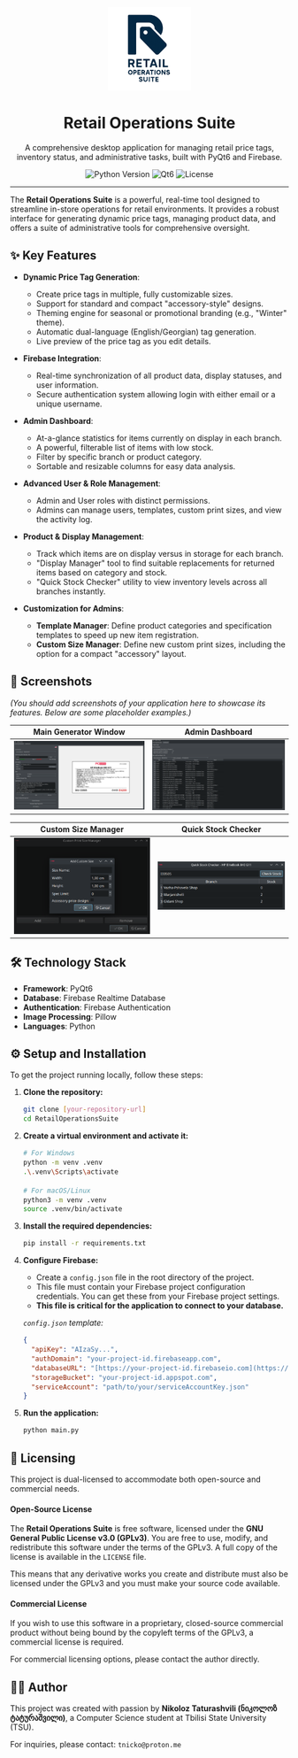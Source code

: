 <div align="center">
  <img src="assets/program/logo.png" alt="Retail Operations Suite Logo" width="150"/>
  <h1>Retail Operations Suite</h1>
  <p>
    A comprehensive desktop application for managing retail price tags, inventory status, and administrative tasks, built with PyQt6 and Firebase.
  </p>
  <p>
    <img src="https://img.shields.io/badge/python-3.10+-blue.svg" alt="Python Version">
    <img src="https://img.shields.io/badge/Qt-6-green.svg" alt="Qt6">
    <img src="https://img.shields.io/badge/license-GPLv3-blue.svg" alt="License">
  </p>
</div>

---

The **Retail Operations Suite** is a powerful, real-time tool designed to streamline in-store operations for retail environments. It provides a robust interface for generating dynamic price tags, managing product data, and offers a suite of administrative tools for comprehensive oversight.

## ✨ Key Features

* **Dynamic Price Tag Generation**:
    * Create price tags in multiple, fully customizable sizes.
    * Support for standard and compact "accessory-style" designs.
    * Theming engine for seasonal or promotional branding (e.g., "Winter" theme).
    * Automatic dual-language (English/Georgian) tag generation.
    * Live preview of the price tag as you edit details.

* **Firebase Integration**:
    * Real-time synchronization of all product data, display statuses, and user information.
    * Secure authentication system allowing login with either email or a unique username.

* **Admin Dashboard**:
    * At-a-glance statistics for items currently on display in each branch.
    * A powerful, filterable list of items with low stock.
    * Filter by specific branch or product category.
    * Sortable and resizable columns for easy data analysis.

* **Advanced User & Role Management**:
    * Admin and User roles with distinct permissions.
    * Admins can manage users, templates, custom print sizes, and view the activity log.

* **Product & Display Management**:
    * Track which items are on display versus in storage for each branch.
    * "Display Manager" tool to find suitable replacements for returned items based on category and stock.
    * "Quick Stock Checker" utility to view inventory levels across all branches instantly.

* **Customization for Admins**:
    * **Template Manager**: Define product categories and specification templates to speed up new item registration.
    * **Custom Size Manager**: Define new custom print sizes, including the option for a compact "accessory" layout.

## 📸 Screenshots

*(You should add screenshots of your application here to showcase its features. Below are some placeholder examples.)*

|               Main Generator Window                |                      Admin Dashboard                       |
|:--------------------------------------------------:|:----------------------------------------------------------:|
| ![Main Window](assets/screenshots/main-window.png) | ![Admin Dashboard](assets/screenshots/admin-dashboard.png) |

|                        Custom Size Manager                        |                        Quick Stock Checker                         |
|:-----------------------------------------------------------------:|:------------------------------------------------------------------:|
| ![Custom Size Manager](assets/screenshots/custom-size-dialog.png) | ![Quick Stock Checker](assets/screenshots/quick-stock-checker.png) |


## 🛠️ Technology Stack

* **Framework**: PyQt6
* **Database**: Firebase Realtime Database
* **Authentication**: Firebase Authentication
* **Image Processing**: Pillow
* **Languages**: Python

## ⚙️ Setup and Installation

To get the project running locally, follow these steps:

1.  **Clone the repository:**
    ```bash
    git clone [your-repository-url]
    cd RetailOperationsSuite
    ```

2.  **Create a virtual environment and activate it:**
    ```bash
    # For Windows
    python -m venv .venv
    .\.venv\Scripts\activate

    # For macOS/Linux
    python3 -m venv .venv
    source .venv/bin/activate
    ```

3.  **Install the required dependencies:**
    ```bash
    pip install -r requirements.txt
    ```

4.  **Configure Firebase:**
    * Create a `config.json` file in the root directory of the project.
    * This file must contain your Firebase project configuration credentials. You can get these from your Firebase project settings.
    * **This file is critical for the application to connect to your database.**

    *`config.json` template:*
    ```json
    {
      "apiKey": "AIzaSy...",
      "authDomain": "your-project-id.firebaseapp.com",
      "databaseURL": "[https://your-project-id.firebaseio.com](https://your-project-id.firebaseio.com)",
      "storageBucket": "your-project-id.appspot.com",
      "serviceAccount": "path/to/your/serviceAccountKey.json"
    }
    ```

5.  **Run the application:**
    ```bash
    python main.py
    ```

## 📜 Licensing

This project is dual-licensed to accommodate both open-source and commercial needs.

#### Open-Source License

The **Retail Operations Suite** is free software, licensed under the **GNU General Public License v3.0 (GPLv3)**. You are free to use, modify, and redistribute this software under the terms of the GPLv3. A full copy of the license is available in the `LICENSE` file.

This means that any derivative works you create and distribute must also be licensed under the GPLv3 and you must make your source code available.

#### Commercial License

If you wish to use this software in a proprietary, closed-source commercial product without being bound by the copyleft terms of the GPLv3, a commercial license is required.

For commercial licensing options, please contact the author directly.

## 👨‍💻 Author

This project was created with passion by **Nikoloz Taturashvili (ნიკოლოზ ტატურაშვილი)**, a Computer Science student at Tbilisi State University (TSU).

For inquiries, please contact: `tnicko@proton.me`
